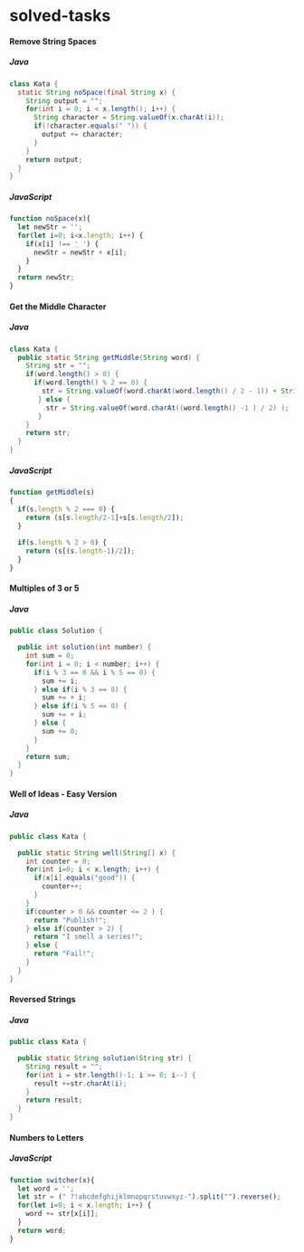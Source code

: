 # solved-tasks

#### Remove String Spaces

##### Java
```java
class Kata {
  static String noSpace(final String x) {
    String output = "";
    for(int i = 0; i < x.length(); i++) {
      String character = String.valueOf(x.charAt(i));
      if(!character.equals(" ")) {
        output += character;
      }
    }
    return output;
  }
}
```

##### JavaScript
```javascript
function noSpace(x){  
  let newStr = '';
  for(let i=0; i<x.length; i++) {
    if(x[i] !== ' ') {
      newStr = newStr + x[i];
    }
  }
  return newStr;
}
```
#### Get the Middle Character

##### Java
```java
class Kata {
  public static String getMiddle(String word) {
    String str = "";
    if(word.length() > 0) {
      if(word.length() % 2 == 0) {
        str = String.valueOf(word.charAt(word.length() / 2 - 1)) + String.valueOf(word.charAt(word.length() / 2));
       } else {
         str = String.valueOf(word.charAt((word.length() -1 ) / 2) );
       }
    }
    return str;
  }
}
```
##### JavaScript
```javascript
function getMiddle(s)
{
  if(s.length % 2 === 0) {
    return (s[s.length/2-1]+s[s.length/2]);
  }
  
  if(s.length % 2 > 0) {
    return (s[(s.length-1)/2]);
  }  
}
```
#### Multiples of 3 or 5

##### Java
```java
public class Solution {

  public int solution(int number) {
    int sum = 0;    
    for(int i = 0; i < number; i++) {         
      if(i % 3 == 0 && i % 5 == 0) {
        sum += i;   
      } else if(i % 3 == 0) {
        sum += + i;
      } else if(i % 5 == 0) {
        sum += + i;
      } else {
        sum += 0;
      }        
    }           
    return sum;
  }
}
```

#### Well of Ideas - Easy Version

##### Java
```java
public class Kata {

  public static String well(String[] x) {
    int counter = 0;
    for(int i=0; i < x.length; i++) {
      if(x[i].equals("good")) {
        counter++;
      }
    }
    if(counter > 0 && counter <= 2 ) {
      return "Publish!";
    } else if(counter > 2) {
      return "I smell a series!";
    } else {
      return "Fail!";
    }
  }
}
```
#### Reversed Strings

##### Java
```java
public class Kata {

  public static String solution(String str) {
    String result = "";
    for(int i = str.length()-1; i >= 0; i--) {
      result +=str.charAt(i);
    }
    return result;
  }
}
```

#### Numbers to Letters

##### JavaScript
```javascript
function switcher(x){
  let word = '';
  let str = (" ?!abcdefghijklmnopqrstuvwxyz-").split("").reverse();
  for(let i=0; i < x.length; i++) {
    word += str[x[i]];
  }
  return word;
}
```